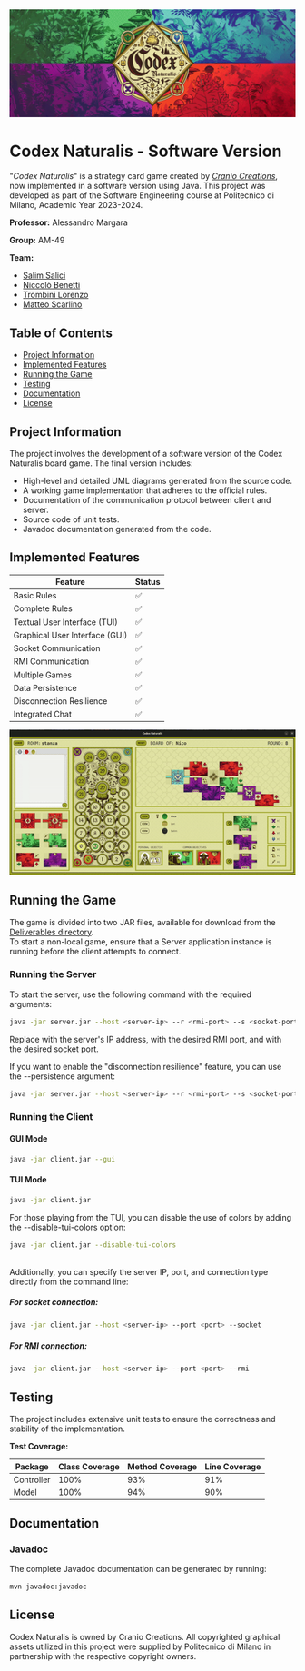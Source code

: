 
<img src="src/main/resources/it/polimi/ingsw/am49/images/readME_images/codex_banner.png" alt="Game Logo"/>

# Codex Naturalis - Software Version

"*Codex Naturalis*" is a strategy card game created by *[Cranio Creations](https://www.craniocreations.it/)*, now implemented in a software version using Java. This project was developed as part of the Software Engineering course at Politecnico di Milano, Academic Year 2023-2024.

**Professor:** Alessandro Margara

**Group:** AM-49

**Team:**
- [Salim Salici](https://github.com/SalimSalici)
- [Niccolò Benetti](https://github.com/NiccoloBenetti)
- [Trombini Lorenzo](https://github.com/L-Trombini-Polimi)
- [Matteo Scarlino](https://github.com/mttscrl)

<!--**Final Grade:** -->

## Table of Contents

- [Project Information](#project-information)
- [Implemented Features](#implemented-features)
- [Running the Game](#running-the-game)
- [Testing](#testing)
- [Documentation](#documentation)
- [License](#license)

## Project Information

The project involves the development of a software version of the Codex Naturalis board game. The final version includes:
- High-level and detailed UML diagrams generated from the source code.
- A working game implementation that adheres to the official rules.
- Documentation of the communication protocol between client and server.
- Source code of unit tests.
- Javadoc documentation generated from the code.

## Implemented Features

| Feature                        | Status             |
|--------------------------------|--------------------|
| Basic Rules                    | :white_check_mark: |
| Complete Rules                 | :white_check_mark: |
| Textual User Interface (TUI)   | :white_check_mark: |
| Graphical User Interface (GUI) | :white_check_mark: |
| Socket Communication           | :white_check_mark: |
| RMI Communication              | :white_check_mark: |
| Multiple Games                 | :white_check_mark: |
| Data Persistence               | :white_check_mark: |
| Disconnection Resilience       | :white_check_mark: |
| Integrated Chat                | :white_check_mark: |

<img src="src/main/resources/it/polimi/ingsw/am49/images/readme_pictures/gui_gameplay.gif" alt="menu" />

## Running the Game
The game is divided into two JAR files, available for download from the [Deliverables directory](/deliverables/jar).
<br>To start a non-local game, ensure that a Server application instance is running before the client attempts to connect.</br>


### Running the Server
To start the server, use the following command with the required arguments:

```sh
java -jar server.jar --host <server-ip> --r <rmi-port> --s <socket-port>
```
Replace <server-ip> with the server's IP address, <rmi-port> with the desired RMI port, and <socket-port> with the desired socket port.

If you want to enable the "disconnection resilience" feature, you can use the --persistence argument:
```sh
java -jar server.jar --host <server-ip> --r <rmi-port> --s <socket-port> --persistence
```

### Running the Client

#### GUI Mode

```sh
java -jar client.jar --gui
```

#### TUI Mode

```sh
java -jar client.jar
```

For those playing from the TUI, you can disable the use of colors by adding the --disable-tui-colors option:

```sh
java -jar client.jar --disable-tui-colors
```
\
Additionally, you can specify the server IP, port, and connection type directly from the command line:

 ##### For socket connection:
```sh
java -jar client.jar --host <server-ip> --port <port> --socket
```

##### For RMI connection:
```sh
java -jar client.jar --host <server-ip> --port <port> --rmi
```

## Testing

The project includes extensive unit tests to ensure the correctness and stability of the implementation.

**Test Coverage:**

| Package    | Class Coverage | Method Coverage | Line Coverage |
|------------|----------------|-----------------|---------------|
| Controller | 100%           | 93%             | 91%           |
| Model      | 100%           | 94%             | 90%           |    

## Documentation

### Javadoc

The complete Javadoc documentation can be generated by running:

```sh
mvn javadoc:javadoc
```

## License

Codex Naturalis is owned by Cranio Creations. All copyrighted graphical assets utilized in this project were supplied by Politecnico di Milano in partnership with the respective copyright owners.
